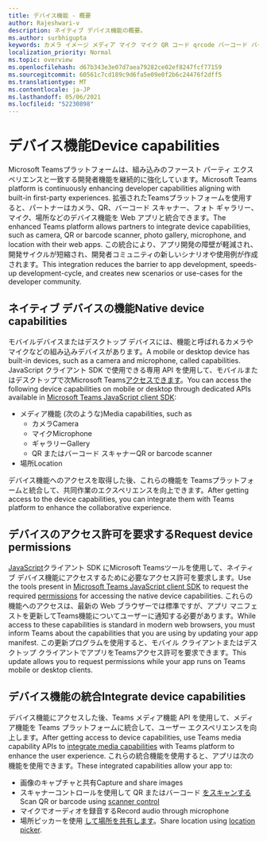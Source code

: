 ```yaml
---
title: デバイス機能 - 概要
author: Rajeshwari-v
description: ネイティブ デバイス機能の概要。
ms.author: surbhigupta
keywords: カメラ イメージ メディア マイク マイク QR コード qrcode バーコード バーコード スキャン スキャナーの場所マップ機能ネイティブ デバイスのアクセス許可
localization_priority: Normal
ms.topic: overview
ms.openlocfilehash: d67b343e3e07d7aea79282ce02ef8247fcf77159
ms.sourcegitcommit: 60561c7cd189c9d6fa5e09e0f2b6c24476f2dff5
ms.translationtype: MT
ms.contentlocale: ja-JP
ms.lasthandoff: 05/06/2021
ms.locfileid: "52230898"
---
```

# <a name="device-capabilities"></a><span data-ttu-id="761ed-104">デバイス機能</span><span class="sxs-lookup"><span data-stu-id="761ed-104">Device capabilities</span></span>

<span data-ttu-id="761ed-105">Microsoft Teamsプラットフォームは、組み込みのファースト パーティ エクスペリエンスと一致する開発者機能を継続的に強化しています。</span><span class="sxs-lookup"><span data-stu-id="761ed-105">Microsoft Teams platform is continuously enhancing developer capabilities aligning with built-in first-party experiences.</span></span> <span data-ttu-id="761ed-106">拡張されたTeamsプラットフォームを使用すると、パートナーはカメラ、QR、バーコード スキャナー、フォト ギャラリー、マイク、場所などのデバイス機能を Web アプリと統合できます。</span><span class="sxs-lookup"><span data-stu-id="761ed-106">The enhanced Teams platform allows partners to integrate device capabilities, such as camera, QR or barcode scanner, photo gallery, microphone, and location with their web apps.</span></span> <span data-ttu-id="761ed-107">この統合により、アプリ開発の障壁が軽減され、開発サイクルが短縮され、開発者コミュニティの新しいシナリオや使用例が作成されます。</span><span class="sxs-lookup"><span data-stu-id="761ed-107">This integration reduces the barrier to app development, speeds-up development-cycle, and creates new scenarios or use-cases for the developer community.</span></span>

## <a name="native-device-capabilities"></a><span data-ttu-id="761ed-108">ネイティブ デバイスの機能</span><span class="sxs-lookup"><span data-stu-id="761ed-108">Native device capabilities</span></span>

<span data-ttu-id="761ed-109">モバイルデバイスまたはデスクトップ デバイスには、機能と呼ばれるカメラやマイクなどの組み込みデバイスがあります。</span><span class="sxs-lookup"><span data-stu-id="761ed-109">A mobile or desktop device has built-in devices, such as a camera and microphone, called capabilities.</span></span> <span data-ttu-id="761ed-110">JavaScript クライアント SDK で使用できる専用 API を使用して、モバイルまたはデスクトップで次Microsoft Teams[アクセスできます](/javascript/api/overview/msteams-client?view=msteams-client-js-latest&preserve-view=true)。</span><span class="sxs-lookup"><span data-stu-id="761ed-110">You can access the following device capabilities on mobile or desktop through dedicated APIs available in [Microsoft Teams JavaScript client SDK](/javascript/api/overview/msteams-client?view=msteams-client-js-latest&preserve-view=true):</span></span>
* <span data-ttu-id="761ed-111">メディア機能 (次のような)</span><span class="sxs-lookup"><span data-stu-id="761ed-111">Media capabilities, such as</span></span>
    * <span data-ttu-id="761ed-112">カメラ</span><span class="sxs-lookup"><span data-stu-id="761ed-112">Camera</span></span>
    * <span data-ttu-id="761ed-113">マイク</span><span class="sxs-lookup"><span data-stu-id="761ed-113">Microphone</span></span>
    * <span data-ttu-id="761ed-114">ギャラリー</span><span class="sxs-lookup"><span data-stu-id="761ed-114">Gallery</span></span>
    * <span data-ttu-id="761ed-115">QR またはバーコード スキャナー</span><span class="sxs-lookup"><span data-stu-id="761ed-115">QR or barcode scanner</span></span>
* <span data-ttu-id="761ed-116">場所</span><span class="sxs-lookup"><span data-stu-id="761ed-116">Location</span></span>

<span data-ttu-id="761ed-117">デバイス機能へのアクセスを取得した後、これらの機能を Teamsプラットフォームと統合して、共同作業のエクスペリエンスを向上できます。</span><span class="sxs-lookup"><span data-stu-id="761ed-117">After getting access to the device capabilities, you can integrate them with Teams platform to enhance the collaborative experience.</span></span> 

## <a name="request-device-permissions"></a><span data-ttu-id="761ed-118">デバイスのアクセス許可を要求する</span><span class="sxs-lookup"><span data-stu-id="761ed-118">Request device permissions</span></span>

<span data-ttu-id="761ed-119">[JavaScript](/javascript/api/overview/msteams-client?view=msteams-client-js-latest&preserve-view=true)クライアント SDK にMicrosoft Teamsツールを使用して、ネイティブ デバイス[](native-device-permissions.md)機能にアクセスするために必要なアクセス許可を要求します。</span><span class="sxs-lookup"><span data-stu-id="761ed-119">Use the tools present in [Microsoft Teams JavaScript client SDK](/javascript/api/overview/msteams-client?view=msteams-client-js-latest&preserve-view=true) to request the required  [permissions](native-device-permissions.md) for accessing the native device capabilities.</span></span> <span data-ttu-id="761ed-120">これらの機能へのアクセスは、最新の Web ブラウザーでは標準ですが、アプリ マニフェストを更新してTeams機能についてユーザーに通知する必要があります。</span><span class="sxs-lookup"><span data-stu-id="761ed-120">While access to these capabilities is standard in modern web browsers, you must inform Teams about the capabilities that you are using by updating your app manifest.</span></span> <span data-ttu-id="761ed-121">この更新プログラムを使用すると、モバイル クライアントまたはデスクトップ クライアントでアプリをTeamsアクセス許可を要求できます。</span><span class="sxs-lookup"><span data-stu-id="761ed-121">This update allows you to request permissions while your app runs on Teams mobile or desktop clients.</span></span>
 
 ## <a name="integrate-device-capabilities"></a><span data-ttu-id="761ed-122">デバイス機能の統合</span><span class="sxs-lookup"><span data-stu-id="761ed-122">Integrate device capabilities</span></span>

<span data-ttu-id="761ed-123">デバイス機能にアクセスした後、Teams メディア機能 API を使用して、メディア[](mobile-camera-image-permissions.md)機能を Teams プラットフォームに統合して、ユーザー エクスペリエンスを向上します。</span><span class="sxs-lookup"><span data-stu-id="761ed-123">After getting access to device capabilities, use Teams media capability APIs to [integrate media capabilities](mobile-camera-image-permissions.md) with Teams platform to enhance the user experience.</span></span> <span data-ttu-id="761ed-124">これらの統合機能を使用すると、アプリは次の機能を使用できます。</span><span class="sxs-lookup"><span data-stu-id="761ed-124">These integrated capabilities allow your app to:</span></span>

* <span data-ttu-id="761ed-125">画像のキャプチャと共有</span><span class="sxs-lookup"><span data-stu-id="761ed-125">Capture and share images</span></span>
* <span data-ttu-id="761ed-126">スキャナーコントロールを使用して QR またはバーコード [をスキャンする](qr-barcode-scanner-capability.md)</span><span class="sxs-lookup"><span data-stu-id="761ed-126">Scan QR or barcode using [scanner control](qr-barcode-scanner-capability.md)</span></span>
* <span data-ttu-id="761ed-127">マイクでオーディオを録音する</span><span class="sxs-lookup"><span data-stu-id="761ed-127">Record audio through microphone</span></span>
* <span data-ttu-id="761ed-128">場所ピッカーを使用 [して場所を共有します](location-capability.md)。</span><span class="sxs-lookup"><span data-stu-id="761ed-128">Share location using [location picker](location-capability.md).</span></span>
